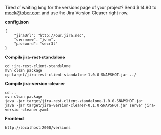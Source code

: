 Tired of waiting long for the versions page of your project? Send $ 14.90 to mock@tober.com and use the Jira Version Cleaner right now.

**config.json**
```
{ 
    "jiraUrl": "http://our.jira.net",
    "username": "john",
    "password": "secr3t"
}
```

**Compile jira-rest-standalone**
```
cd jira-rest-client-standalone
mvn clean package
cp target/jira-rest-client-standalone-1.0.0-SNAPSHOT.jar ../
```

**Compile jira-version-cleaner**
```
cd ..
mvn clean package
java -jar target/jira-rest-client-standalone-1.0.0-SNAPSHOT.jar
java -jar target/jira-version-cleaner-0.1.0-SNAPSHOT.jar server jira-version-cleaner.yaml
```

**Frontend**

`http://localhost:2000/versions`
